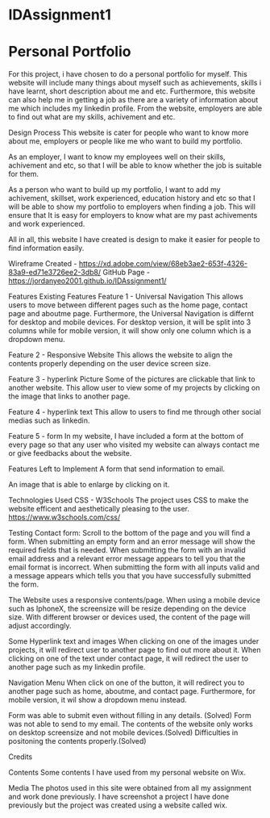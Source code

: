 # IDAssignment1

<h1>Personal Portfolio</h1>
For this project, i have chosen to do a personal portfolio for myself. This website will include many things about myself
such as achievements, skills i have learnt, short description about me and etc. Furthermore, this website can also help
me in getting a job as there are a variety of information about me which includes my linkedin profile. From the website,
employers are able to find out what are my skills, achivement and etc.


Design Process 
This website is cater for people who want to know more about me, employers or people like me who want to build my portfolio.

As an employer, I want to know my employees well on their skills, achivement and etc, so that I will be able 
to know whether the job is suitable for them.

As a person who want to build up my portfolio, I want to add my achivement, skillset, work experienced, education history and etc
so that I will be able to show my portfolio to employers when finding a job. This will ensure that It is easy for employers to 
know what are my past achivements and work experienced.

All in all, this website I have created is design to make it easier for people to find information easily.

Wireframe Created - https://xd.adobe.com/view/68eb3ae2-653f-4326-83a9-ed71e3726ee2-3db8/
GitHub Page - https://jordanyeo2001.github.io/IDAssignment1/

Features
Existing Features
Feature 1 - Universal Navigation
This allows users to move between different pages such as the home page, contact page and aboutme page.
Furthermore, the Universal Navigation is differnt for desktop and mobile devices. For desktop version,
it will be split into 3 columns while for mobile version, it will show only one column which is a 
dropdown menu.

Feature 2 - Responsive Website
This allows the website to align the contents properly depending on the user device screen size.

Feature 3 - hyperlink Picture
Some of the pictures are clickable that link to another website.
This allow user to view some of my projects by clicking on the image that links to another page.

Feature 4 - hyperlink text
This allow to users to find me through other social medias such as linkedin.

Feature 5 - form
In my website, I have included a form at the bottom of every page so that any user who visited my
website can always contact me or give feedbacks about the website.


Features Left to Implement
A form that send information to email.

An image that is able to enlarge by clicking on it.



Technologies Used
CSS - W3Schools
The project uses CSS to make the website efficent and aesthetically pleasing to the user.
https://www.w3schools.com/css/



Testing
Contact form:
Scroll to the bottom of the page and you will find a form.
When submitting an empty form and an error message will show the required fields that is needed.
When submitting the form with an invalid email address and a relevant error message appears to tell you that the email format
is incorrect.
When submitting the form with all inputs valid and a message appears which tells you that you have successfully submitted
the form.

The Website uses a responsive contents/page.
When using a mobile device such as IphoneX, the screensize will be resize depending on the device size.
With different browser or devices used, the content of the page will adjust accordingly.

Some Hyperlink text and images
When clicking on one of the images under projects, it will redirect user to another page to find out more about it.
When clicking on one of the text under contact page, it will redirect the user to another page such as my linkedin profile.

Navigation Menu
When click on one of the button, it will redirect you to another page such as home, aboutme, and contact page.
Furthermore, for mobile version, it wil show a dropdown menu instead.

Form was able to submit even without filling in any details. (Solved)
Form was not able to send to my email.
The contents of the website only works on desktop screensize and not mobile devices.(Solved)
Difficulties in positoning the contents properly.(Solved)



Credits

Contents
Some contents I have used from my personal website on Wix.

Media
The photos used in this site were obtained from all my assignment and work done previously.
I have screenshot a project I have done previously but the project was created using a 
website called wix.

